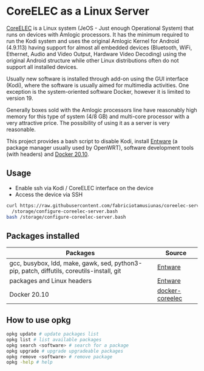 # CoreELEC as a Linux Server

[CoreELEC](https://coreelec.org) is a Linux system (JeOS - Just enough Operational System) that runs on devices with Amlogic processors. It has the minimum required to run the Kodi system and uses the original Amlogic Kernel for Android (4.9.113) having support for almost all embedded devices (Bluetooth, WiFi, Ethernet, Audio and Video Output, Hardware Video Decoding) using the original Android structure while other Linux distributions often do not support all installed devices.

Usually new software is installed through add-on using the GUI interface (Kodi), where the software is usually aimed for multimedia activities. One exception is the system-oriented software Docker, however it is limited to version 19.

Generally boxes sold with the Amlogic processors line have reasonably high memory for this type of system (4/8 GB) and multi-core processor with a very attractive price. The possibility of using it as a server is very reasonable. 

This project provides a bash script to disable Kodi, install [Entware](https://github.com/Entware/Entware/wiki) (a package manager usually used by OpenWRT), software development tools (with headers) and [Docker 20.10](https://github.com/fabriciotamusiunas/docker-coreelec).

## Usage

- Enable ssh via Kodi / CoreELEC interface on the device
- Access the device via SSH

```bash
curl https://raw.githubusercontent.com/fabriciotamusiunas/coreelec-server/main/configure-coreelec-server.bash -o \
  /storage/configure-coreelec-server.bash
bash /storage/configure-coreelec-server.bash
```

## Packages installed

Packages | Source
---------|-------
gcc, busybox, ldd, make, gawk, sed, python3-pip, patch, diffutils, coreutils-install, git | [Entware](https://github.com/Entware/Entware/wiki)
packages and Linux headers | [Entware](https://github.com/Entware/Entware/wiki)
Docker 20.10 | [docker-coreelec](https://github.com/fabriciotamusiunas/docker-coreelec)

## How to use opkg

```bash
opkg update # update packages list
opkg list # list available packages
opkg search <software> # search for a package
opkg upgrade # upgrade upgradeable packages
opkg remove <software> # remove package
opkg -help # help
```
